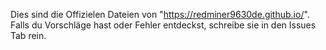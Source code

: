 Dies sind die Offizielen Dateien von "https://redminer9630de.github.io/".
Falls du Vorschläge hast oder Fehler entdeckst, schreibe sie in den Issues Tab rein.
